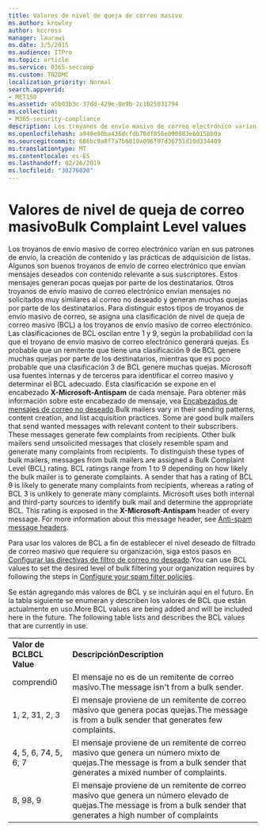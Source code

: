 ```yaml
---
title: Valores de nivel de queja de correo masivo
ms.author: krowley
author: kccross
manager: laurawi
ms.date: 3/5/2015
ms.audience: ITPro
ms.topic: article
ms.service: O365-seccomp
ms.custom: TN2DMC
localization_priority: Normal
search.appverid:
- MET150
ms.assetid: a5b03b3c-37dd-429e-8e9b-2c1b25031794
ms.collection:
- M365-security-compliance
description: Los troyanos de envío masivo de correo electrónico varían en sus patrones de envío, la creación de contenido y las prácticas de adquisición de listas. Algunos son buenos troyanos de envío de correo electrónico que envían mensajes deseados con contenido relevante a sus suscriptores. Estos mensajes generan pocas quejas por parte de los destinatarios. Otros troyanos de envío masivo de correo electrónico envían mensajes no solicitados muy similares al correo no deseado y generan muchas quejas por parte de los destinatarios. Para distinguir estos tipos de troyanos de envío masivo de correo, se asigna una clasificación de nivel de queja de correo masivo (BCL) a los troyanos de envío masivo de correo electrónico. Las clasificaciones de BCL oscilan entre 1 y 9, según la probabilidad con la que el troyano de envío masivo de correo electrónico generará quejas. Es probable que un remitente que tiene una clasificación 9 de BCL genere muchas quejas por parte de los destinatarios, mientras que es poco probable que una clasificación 3 de BCL genere muchas quejas. Microsoft usa fuentes internas y de terceros para identificar el correo masivo y determinar el BCL adecuado. Esta clasificación se expone en el encabezado X-Microsoft-Antispam de cada mensaje. Para obtener más información sobre este encabezado de mensaje, vea Encabezados de mensajes de correo no deseado.
ms.openlocfilehash: a948e90ba436dcfdb78df856e090983e6015bb0a
ms.sourcegitcommit: 686bc9a8f7a7b6810a096f07d36751d10d334409
ms.translationtype: MT
ms.contentlocale: es-ES
ms.lasthandoff: 02/26/2019
ms.locfileid: "30276020"
---
```

# <a name="bulk-complaint-level-values"></a><span data-ttu-id="cbf0a-112">Valores de nivel de queja de correo masivo</span><span class="sxs-lookup"><span data-stu-id="cbf0a-112">Bulk Complaint Level values</span></span>

<span data-ttu-id="cbf0a-p102">Los troyanos de envío masivo de correo electrónico varían en sus patrones de envío, la creación de contenido y las prácticas de adquisición de listas. Algunos son buenos troyanos de envío de correo electrónico que envían mensajes deseados con contenido relevante a sus suscriptores. Estos mensajes generan pocas quejas por parte de los destinatarios. Otros troyanos de envío masivo de correo electrónico envían mensajes no solicitados muy similares al correo no deseado y generan muchas quejas por parte de los destinatarios. Para distinguir estos tipos de troyanos de envío masivo de correo, se asigna una clasificación de nivel de queja de correo masivo (BCL) a los troyanos de envío masivo de correo electrónico. Las clasificaciones de BCL oscilan entre 1 y 9, según la probabilidad con la que el troyano de envío masivo de correo electrónico generará quejas. Es probable que un remitente que tiene una clasificación 9 de BCL genere muchas quejas por parte de los destinatarios, mientras que es poco probable que una clasificación 3 de BCL genere muchas quejas. Microsoft usa fuentes internas y de terceros para identificar el correo masivo y determinar el BCL adecuado. Esta clasificación se expone en el encabezado **X-Microsoft-Antispam** de cada mensaje. Para obtener más información sobre este encabezado de mensaje, vea [Encabezados de mensajes de correo no deseado](anti-spam-message-headers.md).</span><span class="sxs-lookup"><span data-stu-id="cbf0a-p102">Bulk mailers vary in their sending patterns, content creation, and list acquisition practices. Some are good bulk mailers that send wanted messages with relevant content to their subscribers. These messages generate few complaints from recipients. Other bulk mailers send unsolicited messages that closely resemble spam and generate many complaints from recipients. To distinguish these types of bulk mailers, messages from bulk mailers are assigned a Bulk Complaint Level (BCL) rating. BCL ratings range from 1 to 9 depending on how likely the bulk mailer is to generate complaints. A sender that has a rating of BCL 9 is likely to generate many complaints from recipients, whereas a rating of BCL 3 is unlikely to generate many complaints. Microsoft uses both internal and third-party sources to identify bulk mail and determine the appropriate BCL. This rating is exposed in the **X-Microsoft-Antispam** header of every message. For more information about this message header, see [Anti-spam message headers](anti-spam-message-headers.md).</span></span> 
  
<span data-ttu-id="cbf0a-123">Para usar los valores de BCL a fin de establecer el nivel deseado de filtrado de correo masivo que requiere su organización, siga estos pasos en [Configurar las directivas de filtro de correo no deseado](configure-your-spam-filter-policies.md).</span><span class="sxs-lookup"><span data-stu-id="cbf0a-123">You can use BCL values to set the desired level of bulk filtering your organization requires by following the steps in [Configure your spam filter policies](configure-your-spam-filter-policies.md).</span></span>
  
<span data-ttu-id="cbf0a-p103">Se están agregando más valores de BCL y se incluirán aquí en el futuro. En la tabla siguiente se enumeran y describen los valores de BCL que están actualmente en uso.</span><span class="sxs-lookup"><span data-stu-id="cbf0a-p103">More BCL values are being added and will be included here in the future. The following table lists and describes the BCL values that are currently in use.</span></span>
  
|||
|:-----|:-----|
|<span data-ttu-id="cbf0a-126">**Valor de BCL**</span><span class="sxs-lookup"><span data-stu-id="cbf0a-126">**BCL Value**</span></span> <br/> |<span data-ttu-id="cbf0a-127">**Descripción**</span><span class="sxs-lookup"><span data-stu-id="cbf0a-127">**Description**</span></span> <br/> |
|<span data-ttu-id="cbf0a-128">comprendi</span><span class="sxs-lookup"><span data-stu-id="cbf0a-128">0</span></span>  <br/> |<span data-ttu-id="cbf0a-129">El mensaje no es de un remitente de correo masivo.</span><span class="sxs-lookup"><span data-stu-id="cbf0a-129">The message isn't from a bulk sender.</span></span>  <br/> |
|<span data-ttu-id="cbf0a-130">1, 2, 3</span><span class="sxs-lookup"><span data-stu-id="cbf0a-130">1, 2, 3</span></span>  <br/> |<span data-ttu-id="cbf0a-131">El mensaje proviene de un remitente de correo masivo que genera pocas quejas.</span><span class="sxs-lookup"><span data-stu-id="cbf0a-131">The message is from a bulk sender that generates few complaints.</span></span>  <br/> |
|<span data-ttu-id="cbf0a-132">4, 5, 6, 7</span><span class="sxs-lookup"><span data-stu-id="cbf0a-132">4, 5, 6, 7</span></span>  <br/> |<span data-ttu-id="cbf0a-133">El mensaje proviene de un remitente de correo masivo que genera un número mixto de quejas.</span><span class="sxs-lookup"><span data-stu-id="cbf0a-133">The message is from a bulk sender that generates a mixed number of complaints.</span></span>  <br/> |
|<span data-ttu-id="cbf0a-134">8, 9</span><span class="sxs-lookup"><span data-stu-id="cbf0a-134">8, 9</span></span>  <br/> |<span data-ttu-id="cbf0a-135">El mensaje proviene de un remitente de correo masivo que genera un número elevado de quejas.</span><span class="sxs-lookup"><span data-stu-id="cbf0a-135">The message is from a bulk sender that generates a high number of complaints</span></span>  <br/> |
   

